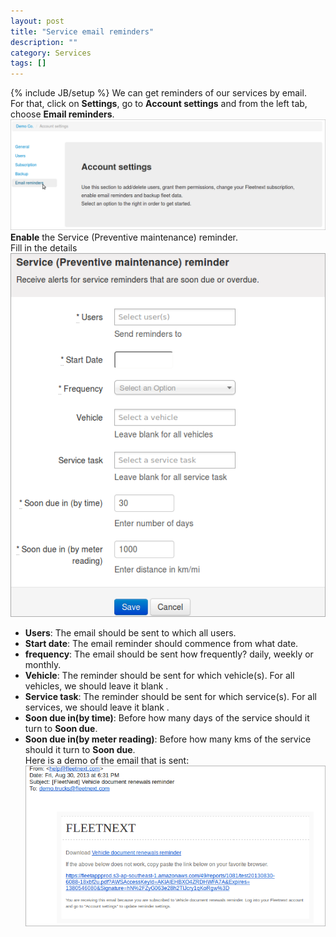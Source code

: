 ```yaml
---
layout: post
title: "Service email reminders"
description: ""
category: Services
tags: []
---
```

{% include JB/setup %}
We can get reminders of our services by email.  
For that, click on **Settings**, go to **Account settings** and from the left tab, choose **Email reminders**.  
![service reminder details](/assets/images/tb/seremail_01.png)  
**Enable** the Service (Preventive maintenance) reminder.  
Fill in the details  
![service reminder details](/assets/images/tb/seremail_02.png)  
* **Users**: The email should be sent to which all users.
* **Start date**: The email reminder should commence from what date.
* **frequency**: The email should be sent how frequently? daily, weekly or monthly.
* **Vehicle**: The reminder should be sent for which vehicle(s). For all vehicles, we should leave it blank .
* **Service task**: The reminder should be sent for which service(s). For all services, we should leave it blank .
* **Soon due in(by time)**: Before how many days of the service should it turn to **Soon due**.
* **Soon due in(by meter reading)**:  Before how many kms of the service should it turn to **Soon due**.  
Here is a demo of the email that is sent:  
![service reminder details](/assets/images/tb/email_02.png)  

  


